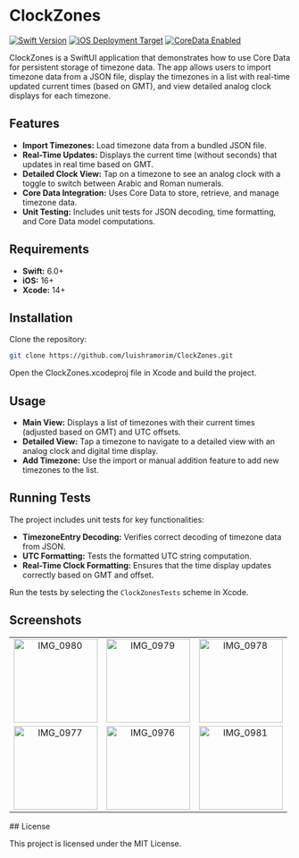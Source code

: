 # ClockZones

[![Swift Version](https://img.shields.io/badge/Swift-6.0-orange.svg)](https://swift.org) [![iOS Deployment Target](https://img.shields.io/badge/iOS-16-blue.svg)](https://developer.apple.com/documentation/ios) [![CoreData Enabled](https://img.shields.io/badge/CoreData-Enabled-green.svg)](https://developer.apple.com/documentation/coredata)

ClockZones is a SwiftUI application that demonstrates how to use Core Data for persistent storage of timezone data. The app allows users to import timezone data from a JSON file, display the timezones in a list with real-time updated current times (based on GMT), and view detailed analog clock displays for each timezone.

## Features

- **Import Timezones:** Load timezone data from a bundled JSON file.
- **Real-Time Updates:** Displays the current time (without seconds) that updates in real time based on GMT.
- **Detailed Clock View:** Tap on a timezone to see an analog clock with a toggle to switch between Arabic and Roman numerals.
- **Core Data Integration:** Uses Core Data to store, retrieve, and manage timezone data.
- **Unit Testing:** Includes unit tests for JSON decoding, time formatting, and Core Data model computations.

## Requirements

- **Swift:** 6.0+
- **iOS:** 16+
- **Xcode:** 14+

## Installation

Clone the repository:

```bash
git clone https://github.com/luishramorim/ClockZones.git
```

Open the ClockZones.xcodeproj file in Xcode and build the project.

## Usage

- **Main View:** Displays a list of timezones with their current times (adjusted based on GMT) and UTC offsets.
- **Detailed View:** Tap a timezone to navigate to a detailed view with an analog clock and digital time display.
- **Add Timezone:** Use the import or manual addition feature to add new timezones to the list.

## Running Tests

The project includes unit tests for key functionalities:
- **TimezoneEntry Decoding:** Verifies correct decoding of timezone data from JSON.
- **UTC Formatting:** Tests the formatted UTC string computation.
- **Real-Time Clock Formatting:** Ensures that the time display updates correctly based on GMT and offset.

Run the tests by selecting the `ClockZonesTests` scheme in Xcode.

## Screenshots

<table>
  <tr>
    <td align="center"><img src="https://github.com/user-attachments/assets/c184f89b-2090-433e-b8e5-7bc59ba2e954" alt="IMG_0980" width="150"></td>
    <td align="center"><img src="https://github.com/user-attachments/assets/0dac19bf-bb02-4fc9-a1b8-6eb9bd195b32" alt="IMG_0979" width="150"></td>
    <td align="center"><img src="https://github.com/user-attachments/assets/49a68174-5abf-4875-b41a-c26c31b36d76" alt="IMG_0978" width="150"></td>
  </tr>
  <tr>
    <td align="center"><img src="https://github.com/user-attachments/assets/939fe4df-b604-46b0-8e56-4d2586cbe9a2" alt="IMG_0977" width="150"></td>
    <td align="center"><img src="https://github.com/user-attachments/assets/d1f78a85-9101-4e8b-a03e-4fe874768303" alt="IMG_0976" width="150"></td>
    <td align="center"><img src="https://github.com/user-attachments/assets/917307a0-c515-47ee-8666-3a692b611f4f" alt="IMG_0981" width="150"></td>

  </tr>
</table>
## License

This project is licensed under the MIT License.
